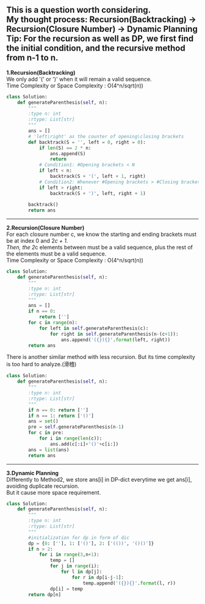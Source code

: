 This is a question worth considering.  
My thought process: Recursion(Backtracking) -> Recursion(Closure Number) -> Dynamic Planning  
Tip: For the recursion as well as DP, we first find the initial condition, and the recursive method from n-1 to n.  
--------------------
**1.Recursion(Backtracking)**  
We only add '(' or ')' when it will remain a valid sequence.  
Time Complexity or Space Complexity : O(4^n/sqrt(n))    
```py
class Solution:
    def generateParenthesis(self, n):
        """
        :type n: int
        :rtype: List[str]
        """
        ans = []
        # 'left\right' as the counter of opening\closing brackets
        def backtrack(S = '', left = 0, right = 0):
            if len(S) == 2 * n:
                ans.append(S)
                return
            # Condition1: #Opening brackets < N
            if left < n:
                backtrack(S + '(', left + 1, right)
            # Condition2: Whenever #Opening brackets > #Closing brackets
            if left > right:
                backtrack(S + ')', left, right + 1)
        
        backtrack()
        return ans
```
------------------------
**2.Recursion(Closure Number)**  
For each closure number c, we know the starting and ending brackets must be at index 0 and 2*c + 1.  
Then, the 2*c elements between must be a valid sequence, plus the rest of the elements must be a valid sequence.  
Time Complexity or Space Complexity : O(4^n/sqrt(n))   
```py
class Solution:
    def generateParenthesis(self, n):
        """
        :type n: int
        :rtype: List[str]
        """
        ans = []
        if n == 0:
            return ['']
        for c in range(n):
            for left in self.generateParenthesis(c):
                for right in self.generateParenthesis(n-(c+1)):
                    ans.append('({}){}'.format(left, right))
        return ans
```
There is another similar method with less recursion.
But its time complexity is too hard to analyze.(滑稽)  
```py
class Solution:
    def generateParenthesis(self, n):
        """
        :type n: int
        :rtype: List[str]
        """
        if n == 0: return ['']
        if n == 1: return ['()']
        ans = set()
        pre = self.generateParenthesis(n-1)
        for c in pre:
            for i in range(len(c)):
                ans.add(c[:i]+'()'+c[i:])
        ans = list(ans)
        return ans
```
------------------------  
**3.Dynamic Planning**  
Differently to Method2, we store ans[i] in DP-dict everytime we get ans[i], avoiding duplicate recursion.  
But it cause more space requirement. 
```py
class Solution:
    def generateParenthesis(self, n):
        """
        :type n: int
        :rtype: List[str]
        """
		#initialization for dp in form of dic
        dp = {0: [''], 1: ['()'], 2: ['(())', '()()']}
        if n > 2:
            for i in range(3,n+1):
                temp = []
                for j in range(i):
                    for l in dp[j]:
                        for r in dp[i-j-1]:
                            temp.append('({}){}'.format(l, r))
                dp[i] = temp
        return dp[n]
```
